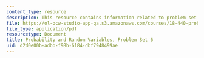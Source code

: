```yaml
---
content_type: resource
description: This resource contains information related to problem set 6.
file: https://ol-ocw-studio-app-qa.s3.amazonaws.com/courses/18-440-probability-and-random-variables-spring-2014/d2d0e00badbbf98b6184dbf7948499ae_MIT18_440S14_ProblemSet6.pdf
file_type: application/pdf
resourcetype: Document
title: Probability and Random Variables, Problem Set 6
uid: d2d0e00b-adbb-f98b-6184-dbf7948499ae
---
```

